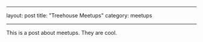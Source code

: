 ---
layout: post
title: "Treehouse Meetups"
category: meetups
___

This is a post about meetups. They are cool.